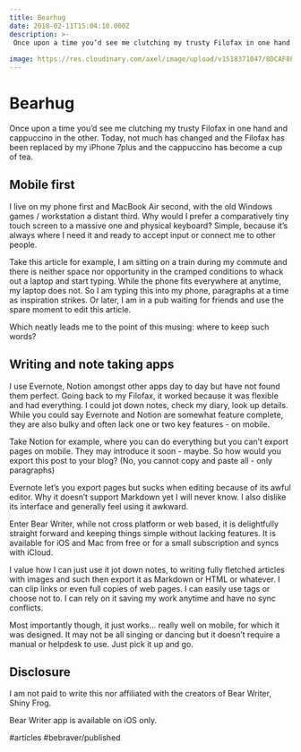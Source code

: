 ```yaml
---
title: Bearhug
date: 2018-02-11T15:04:10.000Z
description: >-
 Once upon a time you’d see me clutching my trusty Filofax in one hand and cappuccino in the other. Today, not much has changed and the Filofax has been replaced by my iPhone 7plus and the cappuccino has become a cup of tea.
 
image: https://res.cloudinary.com/axel/image/upload/v1518371047/8DCAF8F9-BB0B-4EB8-BC7F-BF1033A7D643_zmttmc.jpg
---
```


# Bearhug
Once upon a time you’d see me clutching my trusty Filofax in one hand and cappuccino in the other. Today, not much has changed and the Filofax has been replaced by my iPhone 7plus and the cappuccino has become a cup of tea.

## Mobile first
I live on my phone first and MacBook Air second, with the old Windows games / workstation a distant third. Why would I prefer a comparatively tiny touch screen to a massive one and physical keyboard? Simple, because it’s always where I need it and ready to accept input or connect me to other people.

Take this article for example, I am sitting on a train during my commute and there is neither space nor opportunity in the cramped conditions to whack out a laptop and start typing. While the phone fits everywhere at anytime, my laptop does not. So I am typing this into my phone, paragraphs at a time as inspiration strikes. Or later, I am in a pub waiting for friends and use the spare moment to edit this article.

Which neatly leads me to the point of this musing: where to keep such words?

## Writing and note taking apps
I use Evernote, Notion amongst other apps day to day but have not found them perfect. Going back to my Filofax, it worked because it was flexible and had everything. I could jot down notes, check my diary, look up details. While you could say Evernote and Notion are  somewhat feature complete, they are also bulky and often lack one or two key features - on mobile. 

Take Notion for example, where you can do everything but you can’t export pages on mobile. They may introduce it soon - maybe. So how would you export this post to your blog? (No, you cannot copy and paste all - only paragraphs)

Evernote let’s you export pages but sucks when editing because of its awful editor. Why it doesn’t support Markdown yet I will never know. I also dislike its interface and generally feel using it awkward.

Enter Bear Writer, while not cross platform or web based, it is delightfully straight forward and keeping things simple without lacking features. It is available for iOS and Mac from free or for a small subscription and syncs with iCloud.

I value how I can just use it jot down notes, to writing fully fletched articles with images and such then export it as Markdown or HTML or whatever. I can clip links or even full copies of web pages. I can easily use tags or choose not to. I can rely on it saving my work anytime and have no sync conflicts.

Most importantly though, it just works... really well on mobile, for which it was designed. It may not be all singing or dancing but it doesn’t require a manual or helpdesk to use. Just pick it up and go.

## Disclosure
I am not paid to write this nor affiliated with the creators of Bear Writer, Shiny Frog. 

Bear Writer app is available on iOS only.

#articles #bebraver/published